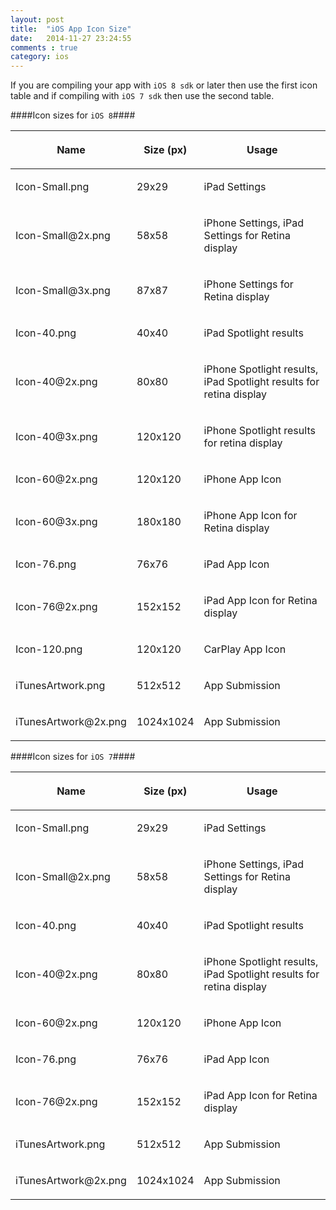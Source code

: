 ```yaml
---
layout: post
title:  "iOS App Icon Size"
date:   2014-11-27 23:24:55
comments : true
category: ios
---
```


If you are compiling your app with `iOS 8 sdk` or later then use the first icon table and if compiling with `iOS 7 sdk` then use the second table.

####Icon sizes for `iOS 8`####

<table class="table table-striped table-bordered">
      <thead>
        <tr>
          <th>
            <p>Name</p>
          </th>
          <th>
            <p>Size (px)</p>
          </th>
          <th>
            <p>Usage</p>
          </th>
        </tr>
      </thead>
      <tbody>
        <tr>
          <td>
            <p>Icon-Small.png</p>
          </td>
          <td>
            <p>29x29</p>
          </td>
          <td>
            <p>iPad Settings</p>
          </td>
        </tr>
        <tr>
          <td>
            <p>Icon-Small@2x.png</p>
          </td>
          <td>
            <p>58x58</p>
          </td>
          <td>
            <p>iPhone Settings, iPad Settings for Retina display</p>
          </td>
        </tr>
        <tr>
          <td>
            <p>Icon-Small@3x.png</p>
          </td>
          <td>
            <p>87x87</p>
          </td>
          <td>
            <p>iPhone Settings for Retina display</p>
          </td>
        </tr>
        <tr>
          <td>
            <p>Icon-40.png</p>
          </td>
          <td>
            <p>40x40</p>
          </td>
          <td>
            <p>iPad Spotlight results</p>
          </td>
        </tr>
        <tr>
          <td>
            <p>Icon-40@2x.png</p>
          </td>
          <td>
            <p>80x80</p>
          </td>
          <td>
            <p>iPhone Spotlight results, iPad Spotlight results for retina
            display</p>
          </td>
        </tr>
        <tr>
          <td>
            <p>Icon-40@3x.png</p>
          </td>
          <td>
            <p>120x120</p>
          </td>
          <td>
            <p>iPhone Spotlight results for retina
            display</p>
          </td>
        </tr>
        <tr>
          <td>
            <p>Icon-60@2x.png</p>
          </td>
          <td>
            <p>120x120</p>
          </td>
          <td>
            <p>iPhone App Icon</p>
          </td>
        </tr>
        <tr>
          <td>
            <p>Icon-60@3x.png</p>
          </td>
          <td>
            <p>180x180</p>
          </td>
          <td>
            <p>iPhone App Icon for Retina display</p>
          </td>
        </tr>
        <tr>
          <td>
            <p>Icon-76.png</p>
          </td>
          <td>
            <p>76x76</p>
          </td>
          <td>
            <p>iPad App Icon</p>
          </td>
        </tr>
        <tr>
          <td>
            <p>Icon-76@2x.png</p>
          </td>
          <td>
            <p>152x152</p>
          </td>
          <td>
            <p>iPad App Icon for Retina display</p>
          </td>
        </tr>
        <tr>
          <td>
            <p>Icon-120.png</p>
          </td>
          <td>
            <p>120x120</p>
          </td>
          <td>
            <p>CarPlay App Icon</p>
          </td>
        </tr>
        <tr>
          <td>
            <p>iTunesArtwork.png</p>
          </td>
          <td>
            <p>512x512</p>
          </td>
          <td>
            <p>App Submission</p>
          </td>
        </tr>
        <tr>
          <td>
            <p>iTunesArtwork@2x.png</p>
          </td>
          <td>
            <p>1024x1024</p>
          </td>
          <td>
            <p>App Submission</p>
          </td>
        </tr>
      </tbody>
    </table>
    
####Icon sizes for `iOS 7`####

<table class="table table-striped table-bordered">
      <thead>
        <tr>
          <th>
            <p>Name</p>
          </th>
          <th>
            <p>Size (px)</p>
          </th>
          <th>
            <p>Usage</p>
          </th>
        </tr>
      </thead>
      <tbody>
        <tr>
          <td>
            <p>Icon-Small.png</p>
          </td>
          <td>
            <p>29x29</p>
          </td>
          <td>
            <p>iPad Settings</p>
          </td>
        </tr>
        <tr>
          <td>
            <p>Icon-Small@2x.png</p>
          </td>
          <td>
            <p>58x58</p>
          </td>
          <td>
            <p>iPhone Settings, iPad Settings for Retina display</p>
          </td>
        </tr>
        <tr>
          <td>
            <p>Icon-40.png</p>
          </td>
          <td>
            <p>40x40</p>
          </td>
          <td>
            <p>iPad Spotlight results</p>
          </td>
        </tr>
        <tr>
          <td>
            <p>Icon-40@2x.png</p>
          </td>
          <td>
            <p>80x80</p>
          </td>
          <td>
            <p>iPhone Spotlight results, iPad Spotlight results for retina
            display</p>
          </td>
        </tr>
        <tr>
          <td>
            <p>Icon-60@2x.png</p>
          </td>
          <td>
            <p>120x120</p>
          </td>
          <td>
            <p>iPhone App Icon</p>
          </td>
        </tr>
        <tr>
          <td>
            <p>Icon-76.png</p>
          </td>
          <td>
            <p>76x76</p>
          </td>
          <td>
            <p>iPad App Icon</p>
          </td>
        </tr>
        <tr>
          <td>
            <p>Icon-76@2x.png</p>
          </td>
          <td>
            <p>152x152</p>
          </td>
          <td>
            <p>iPad App Icon for Retina display</p>
          </td>
        </tr>
        <tr>
          <td>
            <p>iTunesArtwork.png</p>
          </td>
          <td>
            <p>512x512</p>
          </td>
          <td>
            <p>App Submission</p>
          </td>
        </tr>
        <tr>
          <td>
            <p>iTunesArtwork@2x.png</p>
          </td>
          <td>
            <p>1024x1024</p>
          </td>
          <td>
            <p>App Submission</p>
          </td>
        </tr>
      </tbody>
    </table>